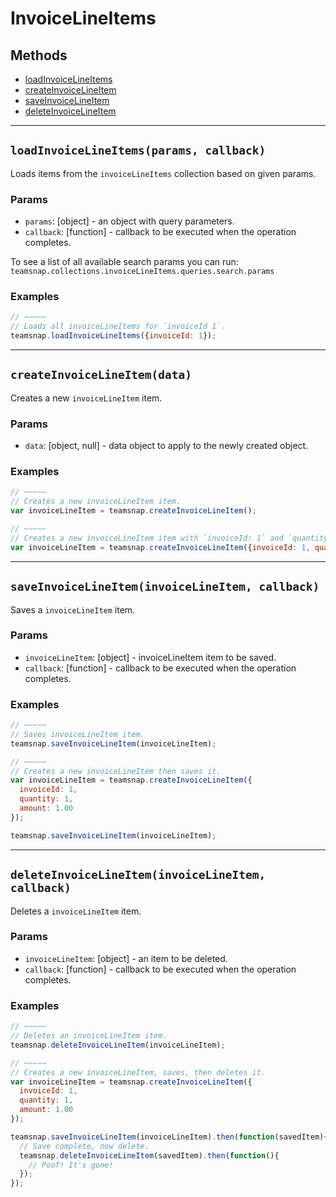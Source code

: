 # InvoiceLineItems

## Methods

- [loadInvoiceLineItems](#loadInvoiceLineItems)
- [createInvoiceLineItem](#createInvoiceLineItem)
- [saveInvoiceLineItem](#saveInvoiceLineItem)
- [deleteInvoiceLineItem](#deleteInvoiceLineItem)


---
<a id="loadInvoiceLineItems"></a>
## `loadInvoiceLineItems(params, callback)`
Loads items from the `invoiceLineItems` collection based on given params.

### Params
* `params`: [object] - an object with query parameters.
* `callback`: [function] - callback to be executed when the operation completes.

To see a list of all available search params you can run:
`teamsnap.collections.invoiceLineItems.queries.search.params`

### Examples
```javascript
// ~~~~~
// Loads all invoiceLineItems for `invoiceId 1`.
teamsnap.loadInvoiceLineItems({invoiceId: 1});
```


---


<a id="createInvoiceLineItem"></a>
## `createInvoiceLineItem(data)`
Creates a new `invoiceLineItem` item.

### Params
* `data`: [object, null] - data object to apply to the newly created object.

### Examples
```javascript
// ~~~~~
// Creates a new invoiceLineItem item.
var invoiceLineItem = teamsnap.createInvoiceLineItem();

// ~~~~~
// Creates a new invoiceLineItem item with `invoiceId: 1` and `quantity: 1, amount: 1.00`.
var invoiceLineItem = teamsnap.createInvoiceLineItem({invoiceId: 1, quantity: 1, amount: 1.00});
```


---


<a id="saveInvoiceLineItem"></a>
## `saveInvoiceLineItem(invoiceLineItem, callback)`
Saves a `invoiceLineItem` item.

### Params
* `invoiceLineItem`: [object] - invoiceLineItem item to be saved.
* `callback`: [function] - callback to be executed when the operation completes.

### Examples
```javascript
// ~~~~~
// Saves invoiceLineItem item.
teamsnap.saveInvoiceLineItem(invoiceLineItem);

// ~~~~~
// Creates a new invoiceLineItem then saves it.
var invoiceLineItem = teamsnap.createInvoiceLineItem({
  invoiceId: 1,
  quantity: 1,
  amount: 1.00
});

teamsnap.saveInvoiceLineItem(invoiceLineItem);
```


---


<a id="deleteInvoiceLineItem"></a>
## `deleteInvoiceLineItem(invoiceLineItem, callback)`
Deletes a `invoiceLineItem` item.

### Params
* `invoiceLineItem`: [object] - an item to be deleted.
* `callback`: [function] - callback to be executed when the operation completes.

### Examples
```javascript
// ~~~~~
// Deletes an invoiceLineItem item.
teamsnap.deleteInvoiceLineItem(invoiceLineItem);

// ~~~~~
// Creates a new invoiceLineItem, saves, then deletes it.
var invoiceLineItem = teamsnap.createInvoiceLineItem({
  invoiceId: 1,
  quantity: 1,
  amount: 1.00
});

teamsnap.saveInvoiceLineItem(invoiceLineItem).then(function(savedItem){
  // Save complete, now delete.
  teamsnap.deleteInvoiceLineItem(savedItem).then(function(){
    // Poof! It's gone!
  });
});
```
